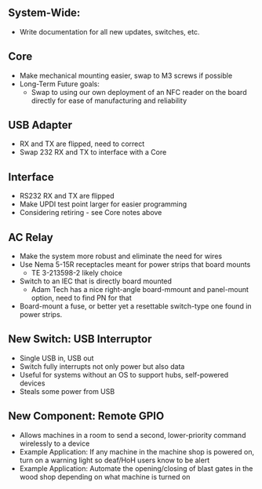 ## System-Wide:

* Write documentation for all new updates, switches, etc.

## Core
* Make mechanical mounting easier, swap to M3 screws if possible
* Long-Term Future goals:
  * Swap to using our own deployment of an NFC reader on the board directly for ease of manufacturing and reliability

## USB Adapter
* RX and TX are flipped, need to correct
* Swap 232 RX and TX to interface with a Core

## Interface
* RS232 RX and TX are flipped
* Make UPDI test point larger for easier programming
* Considering retiring - see Core notes above

## AC Relay
* Make the system more robust and eliminate the need for wires
* Use Nema 5-15R receptacles meant for power strips that board mounts
  * TE 3-213598-2 likely choice
* Switch to an IEC that is directly board mounted
  * Adam Tech has a nice right-angle board-mmount and panel-mount option, need to find PN for that
* Board-mount a fuse, or better yet a resettable switch-type one found in power strips.

## New Switch: USB Interruptor
* Single USB in, USB out
* Switch fully interrupts not only power but also data
* Useful for systems without an OS to support hubs, self-powered devices
* Steals some power from USB

## New Component: Remote GPIO
* Allows machines in a room to send a second, lower-priority command wirelessly to a device
* Example Application: If any machine in the machine shop is powered on, turn on a warning light so deaf/HoH users know to be alert
* Example Application: Automate the opening/closing of blast gates in the wood shop depending on what machine is turned on
